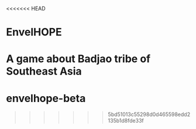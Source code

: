 <<<<<<< HEAD
# EnvelHOPE
A game about Badjao tribe of Southeast Asia
=======
# envelhope-beta
>>>>>>> 5bd51013c55298d0d465598edd2135b1d8fde33f
